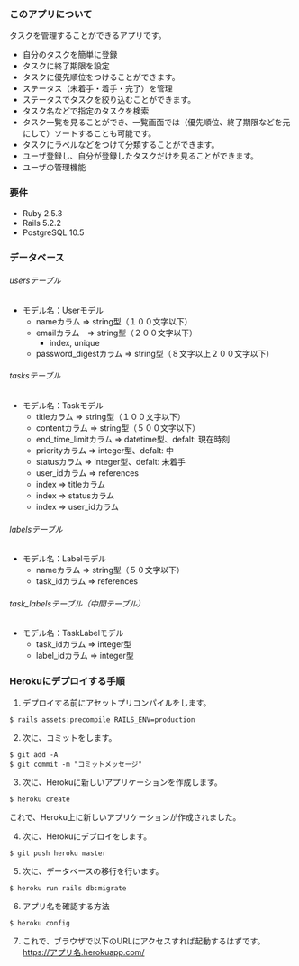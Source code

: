 ### このアプリについて
タスクを管理することができるアプリです。
- 自分のタスクを簡単に登録
- タスクに終了期限を設定
- タスクに優先順位をつけることができます。
- ステータス（未着手・着手・完了）を管理
- ステータスでタスクを絞り込むことができます。
- タスク名などで指定のタスクを検索
- タスク一覧を見ることができ、一覧画面では（優先順位、終了期限などを元にして）ソートすることも可能です。
- タスクにラベルなどをつけて分類することができます。
- ユーザ登録し、自分が登録したタスクだけを見ることができます。
- ユーザの管理機能

### 要件
- Ruby 2.5.3
- Rails 5.2.2
- PostgreSQL 10.5

### データベース
###### usersテーブル
- モデル名：Userモデル
  - nameカラム => string型（１００文字以下）
  - emailカラム　=> string型（２００文字以下）
    - index, unique
  - password_digestカラム => string型（８文字以上２００文字以下）

###### tasksテーブル
- モデル名：Taskモデル
  - titleカラム => string型（１００文字以下）
  - contentカラム => string型（５００文字以下）
  - end_time_limitカラム => datetime型、defalt: 現在時刻
  - priorityカラム => integer型、defalt: 中
  - statusカラム => integer型、defalt: 未着手
  - user_idカラム => references
  - index => titleカラム
  - index => statusカラム
  - index => user_idカラム

###### labelsテーブル
- モデル名：Labelモデル
  - nameカラム => string型（５０文字以下）
  - task_idカラム => references

###### task_labelsテーブル（中間テーブル）
- モデル名：TaskLabelモデル
  - task_idカラム => integer型
  - label_idカラム => integer型

### Herokuにデプロイする手順
1. デプロイする前にアセットプリコンパイルをします。
```
$ rails assets:precompile RAILS_ENV=production
```
2. 次に、コミットをします。
```
$ git add -A
$ git commit -m "コミットメッセージ"
```
3. 次に、Herokuに新しいアプリケーションを作成します。
```
$ heroku create
```
これで、Heroku上に新しいアプリケーションが作成されました。

4. 次に、Herokuにデプロイをします。
```
$ git push heroku master
```
5. 次に、データベースの移行を行います。
```
$ heroku run rails db:migrate
```
6. アプリ名を確認する方法
```
$ heroku config
```
7. これで、ブラウザで以下のURLにアクセスすれば起動するはずです。  
https://アプリ名.herokuapp.com/
